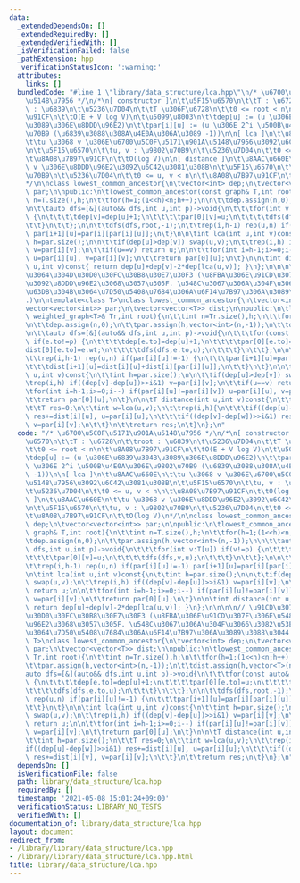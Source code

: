 ```yaml
---
data:
  _extendedDependsOn: []
  _extendedRequiredBy: []
  _extendedVerifiedWith: []
  _isVerificationFailed: false
  _pathExtension: hpp
  _verificationStatusIcon: ':warning:'
  attributes:
    links: []
  bundledCode: "#line 1 \"library/data_structure/lca.hpp\"\n/* \u6700\u5C0F\u5171\u901A\
    \u5148\u7956 */\n/*\n[ constructor ]\n\t\u5F15\u6570\n\t\tT : \u6728\n\t\troot\
    \ : \u6839\n\t\u5236\u7D04\n\t\tT \u306F\u6728\n\t\t0 <= root < n\n\t\u8A08\u7B97\
    \u91CF\n\t\tO(E + V log V)\n\t\u5099\u8003\n\t\tdep[u] := (u \u306E\u6839\u304B\
    \u3089\u306E\u8DDD\u96E2)\n\t\tpar[i][u] := (u \u306E 2^i \u500B\u4E0A\u306E\u9802\
    \u70B9 (\u6839\u3088\u308A\u4E0A\u306A\u3089 -1))\n\n[ lca ]\n\t\u8AAC\u660E\n\
    \t\tu \u3068 v \u306E\u6700\u5C0F\u5171\u901A\u5148\u7956\u3092\u6C42\u3081\u308B\
    \n\t\u5F15\u6570\n\t\tu, v : \u9802\u70B9\n\t\u5236\u7D04\n\t\t0 <= u, v < n\n\
    \t\u8A08\u7B97\u91CF\n\t\tO(log V)\n\n[ distance ]\n\t\u8AAC\u660E\n\t\tu \u3068\
    \ v \u306E\u8DDD\u96E2\u3092\u6C42\u3081\u308B\n\t\u5F15\u6570\n\t\tu, v : \u9802\
    \u70B9\n\t\u5236\u7D04\n\t\t0 <= u, v < n\n\t\u8A08\u7B97\u91CF\n\t\tO(log V)\n\
    */\n\nclass lowest_common_ancestor{\n\tvector<int> dep;\n\tvector<vector<int>>\
    \ par;\n\npublic:\n\tlowest_common_ancestor(const graph& T,int root){\n\t\tint\
    \ n=T.size(),h;\n\t\tfor(h=1;(1<<h)<n;h++);\n\n\t\tdep.assign(n,0);\n\t\tpar.assign(h,vector<int>(n,-1));\n\
    \n\t\tauto dfs=[&](auto&& dfs,int u,int p)->void{\n\t\t\tfor(int v:T[u]) if(v!=p)\
    \ {\n\t\t\t\tdep[v]=dep[u]+1;\n\t\t\t\tpar[0][v]=u;\n\t\t\t\tdfs(dfs,v,u);\n\t\
    \t\t}\n\t\t};\n\n\t\tdfs(dfs,root,-1);\n\t\trep(i,h-1) rep(u,n) if(par[i][u]!=-1)\
    \ par[i+1][u]=par[i][par[i][u]];\n\t}\n\n\tint lca(int u,int v)const{\n\t\tint\
    \ h=par.size();\n\n\t\tif(dep[u]>dep[v]) swap(u,v);\n\t\trep(i,h) if((dep[v]-dep[u])>>i&1)\
    \ v=par[i][v];\n\t\tif(u==v) return u;\n\n\t\tfor(int i=h-1;i>=0;i--) if(par[i][u]!=par[i][v])\
    \ u=par[i][u], v=par[i][v];\n\t\treturn par[0][u];\n\t}\n\n\tint distance(int\
    \ u,int v)const{ return dep[u]+dep[v]-2*dep[lca(u,v)]; }\n};\n\n\n\n// \u91CD\u307F\
    \u3064\u304D\u30D0\u30FC\u30B8\u30E7\u30F3 (\u8FBA\u306E\u91CD\u307F\u306E\u548C\
    \u3092\u8DDD\u96E2\u3068\u3057\u305F. \u548C\u3067\u306A\u304F\u3066\u3082\u53EF\
    \u63DB\u304B\u3064\u7D50\u5408\u7684\u306A\u6F14\u7B97\u306A\u3089\u3088\u3044\
    .)\n\ntemplate<class T>\nclass lowest_common_ancestor{\n\tvector<int> dep;\n\t\
    vector<vector<int>> par;\n\tvector<vector<T>> dist;\n\npublic:\n\tlowest_common_ancestor(const\
    \ weighted_graph<T>& Tr,int root){\n\t\tint n=Tr.size(),h;\n\t\tfor(h=1;(1<<h)<n;h++);\n\
    \n\t\tdep.assign(n,0);\n\t\tpar.assign(h,vector<int>(n,-1));\n\t\tdist.assign(h,vector<T>(n));\n\
    \n\t\tauto dfs=[&](auto&& dfs,int u,int p)->void{\n\t\t\tfor(const auto& e:Tr[u])\
    \ if(e.to!=p) {\n\t\t\t\tdep[e.to]=dep[u]+1;\n\t\t\t\tpar[0][e.to]=u;\n\t\t\t\t\
    dist[0][e.to]=e.wt;\n\t\t\t\tdfs(dfs,e.to,u);\n\t\t\t}\n\t\t};\n\n\t\tdfs(dfs,root,-1);\n\
    \t\trep(i,h-1) rep(u,n) if(par[i][u]!=-1) {\n\t\t\tpar[i+1][u]=par[i][par[i][u]];\n\
    \t\t\tdist[i+1][u]=dist[i][u]+dist[i][par[i][u]];\n\t\t}\n\t}\n\n\tint lca(int\
    \ u,int v)const{\n\t\tint h=par.size();\n\n\t\tif(dep[u]>dep[v]) swap(u,v);\n\t\
    \trep(i,h) if((dep[v]-dep[u])>>i&1) v=par[i][v];\n\t\tif(u==v) return u;\n\n\t\
    \tfor(int i=h-1;i>=0;i--) if(par[i][u]!=par[i][v]) u=par[i][u], v=par[i][v];\n\
    \t\treturn par[0][u];\n\t}\n\n\tT distance(int u,int v)const{\n\t\tint h=par.size();\n\
    \t\tT res=0;\n\t\tint w=lca(u,v);\n\t\trep(i,h){\n\t\t\tif((dep[u]-dep[w])>>i&1)\
    \ res+=dist[i][u], u=par[i][u];\n\t\t\tif((dep[v]-dep[w])>>i&1) res+=dist[i][v],\
    \ v=par[i][v];\n\t\t}\n\t\treturn res;\n\t}\n};\n"
  code: "/* \u6700\u5C0F\u5171\u901A\u5148\u7956 */\n/*\n[ constructor ]\n\t\u5F15\
    \u6570\n\t\tT : \u6728\n\t\troot : \u6839\n\t\u5236\u7D04\n\t\tT \u306F\u6728\n\
    \t\t0 <= root < n\n\t\u8A08\u7B97\u91CF\n\t\tO(E + V log V)\n\t\u5099\u8003\n\t\
    \tdep[u] := (u \u306E\u6839\u304B\u3089\u306E\u8DDD\u96E2)\n\t\tpar[i][u] := (u\
    \ \u306E 2^i \u500B\u4E0A\u306E\u9802\u70B9 (\u6839\u3088\u308A\u4E0A\u306A\u3089\
    \ -1))\n\n[ lca ]\n\t\u8AAC\u660E\n\t\tu \u3068 v \u306E\u6700\u5C0F\u5171\u901A\
    \u5148\u7956\u3092\u6C42\u3081\u308B\n\t\u5F15\u6570\n\t\tu, v : \u9802\u70B9\n\
    \t\u5236\u7D04\n\t\t0 <= u, v < n\n\t\u8A08\u7B97\u91CF\n\t\tO(log V)\n\n[ distance\
    \ ]\n\t\u8AAC\u660E\n\t\tu \u3068 v \u306E\u8DDD\u96E2\u3092\u6C42\u3081\u308B\
    \n\t\u5F15\u6570\n\t\tu, v : \u9802\u70B9\n\t\u5236\u7D04\n\t\t0 <= u, v < n\n\
    \t\u8A08\u7B97\u91CF\n\t\tO(log V)\n*/\n\nclass lowest_common_ancestor{\n\tvector<int>\
    \ dep;\n\tvector<vector<int>> par;\n\npublic:\n\tlowest_common_ancestor(const\
    \ graph& T,int root){\n\t\tint n=T.size(),h;\n\t\tfor(h=1;(1<<h)<n;h++);\n\n\t\
    \tdep.assign(n,0);\n\t\tpar.assign(h,vector<int>(n,-1));\n\n\t\tauto dfs=[&](auto&&\
    \ dfs,int u,int p)->void{\n\t\t\tfor(int v:T[u]) if(v!=p) {\n\t\t\t\tdep[v]=dep[u]+1;\n\
    \t\t\t\tpar[0][v]=u;\n\t\t\t\tdfs(dfs,v,u);\n\t\t\t}\n\t\t};\n\n\t\tdfs(dfs,root,-1);\n\
    \t\trep(i,h-1) rep(u,n) if(par[i][u]!=-1) par[i+1][u]=par[i][par[i][u]];\n\t}\n\
    \n\tint lca(int u,int v)const{\n\t\tint h=par.size();\n\n\t\tif(dep[u]>dep[v])\
    \ swap(u,v);\n\t\trep(i,h) if((dep[v]-dep[u])>>i&1) v=par[i][v];\n\t\tif(u==v)\
    \ return u;\n\n\t\tfor(int i=h-1;i>=0;i--) if(par[i][u]!=par[i][v]) u=par[i][u],\
    \ v=par[i][v];\n\t\treturn par[0][u];\n\t}\n\n\tint distance(int u,int v)const{\
    \ return dep[u]+dep[v]-2*dep[lca(u,v)]; }\n};\n\n\n\n// \u91CD\u307F\u3064\u304D\
    \u30D0\u30FC\u30B8\u30E7\u30F3 (\u8FBA\u306E\u91CD\u307F\u306E\u548C\u3092\u8DDD\
    \u96E2\u3068\u3057\u305F. \u548C\u3067\u306A\u304F\u3066\u3082\u53EF\u63DB\u304B\
    \u3064\u7D50\u5408\u7684\u306A\u6F14\u7B97\u306A\u3089\u3088\u3044.)\n\ntemplate<class\
    \ T>\nclass lowest_common_ancestor{\n\tvector<int> dep;\n\tvector<vector<int>>\
    \ par;\n\tvector<vector<T>> dist;\n\npublic:\n\tlowest_common_ancestor(const weighted_graph<T>&\
    \ Tr,int root){\n\t\tint n=Tr.size(),h;\n\t\tfor(h=1;(1<<h)<n;h++);\n\n\t\tdep.assign(n,0);\n\
    \t\tpar.assign(h,vector<int>(n,-1));\n\t\tdist.assign(h,vector<T>(n));\n\n\t\t\
    auto dfs=[&](auto&& dfs,int u,int p)->void{\n\t\t\tfor(const auto& e:Tr[u]) if(e.to!=p)\
    \ {\n\t\t\t\tdep[e.to]=dep[u]+1;\n\t\t\t\tpar[0][e.to]=u;\n\t\t\t\tdist[0][e.to]=e.wt;\n\
    \t\t\t\tdfs(dfs,e.to,u);\n\t\t\t}\n\t\t};\n\n\t\tdfs(dfs,root,-1);\n\t\trep(i,h-1)\
    \ rep(u,n) if(par[i][u]!=-1) {\n\t\t\tpar[i+1][u]=par[i][par[i][u]];\n\t\t\tdist[i+1][u]=dist[i][u]+dist[i][par[i][u]];\n\
    \t\t}\n\t}\n\n\tint lca(int u,int v)const{\n\t\tint h=par.size();\n\n\t\tif(dep[u]>dep[v])\
    \ swap(u,v);\n\t\trep(i,h) if((dep[v]-dep[u])>>i&1) v=par[i][v];\n\t\tif(u==v)\
    \ return u;\n\n\t\tfor(int i=h-1;i>=0;i--) if(par[i][u]!=par[i][v]) u=par[i][u],\
    \ v=par[i][v];\n\t\treturn par[0][u];\n\t}\n\n\tT distance(int u,int v)const{\n\
    \t\tint h=par.size();\n\t\tT res=0;\n\t\tint w=lca(u,v);\n\t\trep(i,h){\n\t\t\t\
    if((dep[u]-dep[w])>>i&1) res+=dist[i][u], u=par[i][u];\n\t\t\tif((dep[v]-dep[w])>>i&1)\
    \ res+=dist[i][v], v=par[i][v];\n\t\t}\n\t\treturn res;\n\t}\n};\n"
  dependsOn: []
  isVerificationFile: false
  path: library/data_structure/lca.hpp
  requiredBy: []
  timestamp: '2021-05-08 15:01:24+09:00'
  verificationStatus: LIBRARY_NO_TESTS
  verifiedWith: []
documentation_of: library/data_structure/lca.hpp
layout: document
redirect_from:
- /library/library/data_structure/lca.hpp
- /library/library/data_structure/lca.hpp.html
title: library/data_structure/lca.hpp
---
```

